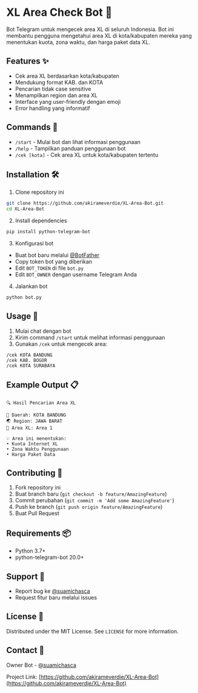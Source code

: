 # XL Area Check Bot 📱

Bot Telegram untuk mengecek area XL di seluruh Indonesia. Bot ini membantu pengguna mengetahui area XL di kota/kabupaten mereka yang menentukan kuota, zona waktu, dan harga paket data XL.

## Features ✨

- Cek area XL berdasarkan kota/kabupaten
- Mendukung format KAB. dan KOTA
- Pencarian tidak case sensitive
- Menampilkan region dan area XL
- Interface yang user-friendly dengan emoji
- Error handling yang informatif

## Commands 📝

- `/start` - Mulai bot dan lihat informasi penggunaan
- `/help` - Tampilkan panduan penggunaan bot
- `/cek [kota]` - Cek area XL untuk kota/kabupaten tertentu

## Installation 🛠️

1. Clone repository ini
```bash
git clone https://github.com/akirameverdie/XL-Area-Bot.git
cd XL-Area-Bot
```

2. Install dependencies
```bash
pip install python-telegram-bot
```

3. Konfigurasi bot
- Buat bot baru melalui [@BotFather](https://t.me/BotFather)
- Copy token bot yang diberikan
- Edit `BOT_TOKEN` di file `bot.py`
- Edit `BOT_OWNER` dengan username Telegram Anda

4. Jalankan bot
```bash
python bot.py
```

## Usage 📱

1. Mulai chat dengan bot
2. Kirim command `/start` untuk melihat informasi penggunaan
3. Gunakan `/cek` untuk mengecek area:
```
/cek KOTA BANDUNG
/cek KAB. BOGOR
/cek KOTA SURABAYA
```

## Example Output 📋

```
🔍 Hasil Pencarian Area XL

📍 Daerah: KOTA BANDUNG
🌏 Region: JAWA BARAT
📱 Area XL: Area 1

💡 Area ini menentukan:
• Kuota Internet XL
• Zona Waktu Penggunaan
• Harga Paket Data
```

## Contributing 🤝

1. Fork repository ini
2. Buat branch baru (`git checkout -b feature/AmazingFeature`)
3. Commit perubahan (`git commit -m 'Add some AmazingFeature'`)
4. Push ke branch (`git push origin feature/AmazingFeature`)
5. Buat Pull Request

## Requirements 📦

- Python 3.7+
- python-telegram-bot 20.0+

## Support 💬

- Report bug ke [@suamichasca](https://t.me/suamichasca)
- Request fitur baru melalui issues

## License 📄

Distributed under the MIT License. See `LICENSE` for more information.

## Contact 📧

Owner Bot - [@suamichasca](https://t.me/suamichasca)

Project Link: [https://github.com/akirameverdie/XL-Area-Bot](https://github.com/akirameverdie/XL-Area-Bot)